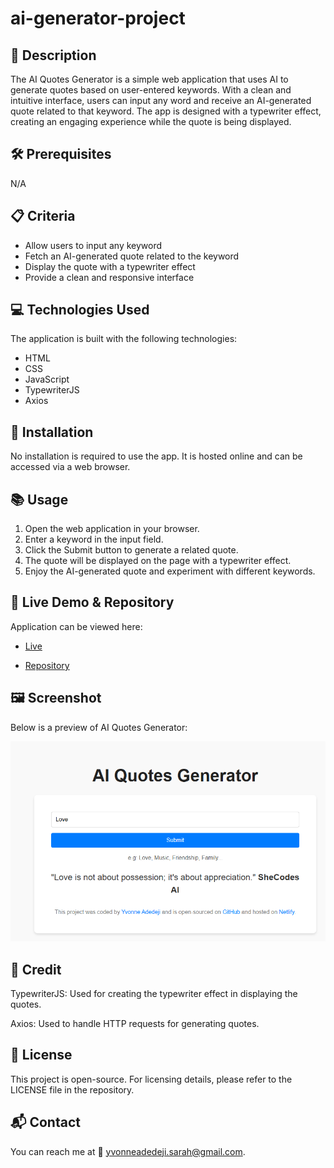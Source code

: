 # ai-generator-project 

## 📌 Description
The AI Quotes Generator is a simple web application that uses AI to generate quotes based on user-entered keywords. With a clean and intuitive interface, users can input any word and receive an AI-generated quote related to that keyword. The app is designed with a typewriter effect, creating an engaging experience while the quote is being displayed.

## 🛠 Prerequisites
N/A

## 📋 Criteria
* Allow users to input any keyword
* Fetch an AI-generated quote related to the keyword
* Display the quote with a typewriter effect
* Provide a clean and responsive interface

 ## 💻 Technologies Used
The application is built with the following technologies:
* HTML
* CSS
* JavaScript
* TypewriterJS
* Axios 

## 🚀 Installation
No installation is required to use the app. It is hosted online and can be accessed via a web browser.

## 📚 Usage
1. Open the web application in your browser.
2. Enter a keyword in the input field.
3. Click the Submit button to generate a related quote.
4. The quote will be displayed on the page with a typewriter effect.
5. Enjoy the AI-generated quote and experiment with different keywords.

## 🔗 Live Demo & Repository
Application can be viewed here: 
* [Live](https://ya-ai-quote-generator-project.netlify.app/)

* [Repository](https://github.com/yvonnesarah/ai-generator-project)

## 🖼 Screenshot
Below is a preview of AI Quotes Generator:

![Screenshot](assets/images/ai-generator.png "AI Quotes Generator")

## 👥 Credit
TypewriterJS: Used for creating the typewriter effect in displaying the quotes.

Axios: Used to handle HTTP requests for generating quotes.

## 📜 License
This project is open-source. For licensing details, please refer to the LICENSE file in the repository.

## 📬 Contact
You can reach me at 📧 yvonneadedeji.sarah@gmail.com.
